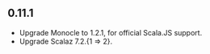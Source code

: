 ## 0.11.1

* Upgrade Monocle to 1.2.1, for official Scala.JS support.
* Upgrade Scalaz 7.2.{1 ⇒ 2}.


